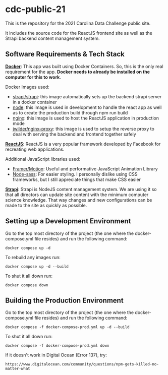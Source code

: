 # cdc-public-21
This is the repository for the 2021 Carolina Data Challenge public site.

It includes the source code for the ReactJS frontend site as well as the Strapi backend content management system.

## Software Requirements & Tech Stack
[**Docker**](https://www.docker.com/): This app was built using Docker Containers. So, this is the only real requirement for the app. **Docker needs to already be installed on the computer for this to work**.

Docker Images used:
- [strapi/strapi](https://hub.docker.com/r/strapi/strapi): this image automatically sets up the backend strapi server in a docker container
- [node](https://hub.docker.com/_/node): this image is used in development to handle the react app as well as to create the production build through npm run build
- [nginx](https://hub.docker.com/_/nginx): this image is used to host the ReactJS application in production mode
- [jwilder/nginx-proxy](https://hub.docker.com/r/jwilder/nginx-proxy): this image is used to setup the reverse proxy to deal with serving the backend and frontend together safely

[**ReactJS**](https://reactjs.org/): ReactJS is a very popular framework developed by Facebook for recreating web applications. 

Additional JavaScript libraries used:
- [Framer/Motion](https://www.framer.com/motion/): Useful and performative JavaScript Animation Library
- [Node-sass](https://sass-lang.com/): For easier styling. I personally dislike using CSS frameworks, but I still appreciate things that make CSS easier

[**Strapi**](https://strapi.io/): Strapi is NodeJS content management system. We are using it so that all directors can update site content with the minimum computer science knowledge. That way changes and new configurations can be made to the site as quickly as possible.

## Setting up a Development Environment
Go to the top most directory of the project (the one where the docker-compose.yml file resides) and run the following command:
```
docker compose up -d
```
To rebuild any images run:
```
docker compose up -d --build
```
To shut it all down run:
```
docker compose down
```

## Building the Production Environment
Go to the top most directory of the project (the one where the docker-compose.yml file resides) and run the following command:
```
docker compose -f docker-compose-prod.yml up -d --build
```
To shut it all down run:
```
docker compose -f docker-compose-prod.yml down
```

If it doesn't work in Digital Ocean (Error 137), try:
```
https://www.digitalocean.com/community/questions/npm-gets-killed-no-matter-what
```
